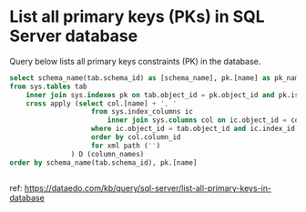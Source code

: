 # List all primary keys (PKs) in SQL Server database

Query below lists all primary keys constraints (PK) in the database.


``` sql
select schema_name(tab.schema_id) as [schema_name], pk.[name] as pk_name, substring(column_names, 1, len(column_names)-1) as [columns], tab.[name] as table_name
from sys.tables tab
    inner join sys.indexes pk on tab.object_id = pk.object_id and pk.is_primary_key = 1
    cross apply (select col.[name] + ', '
                    from sys.index_columns ic
                        inner join sys.columns col on ic.object_id = col.object_id and ic.column_id = col.column_id
                    where ic.object_id = tab.object_id and ic.index_id = pk.index_id
                    order by col.column_id
                    for xml path ('')
               ) D (column_names)
order by schema_name(tab.schema_id), pk.[name]
	
```

ref: https://dataedo.com/kb/query/sql-server/list-all-primary-keys-in-database